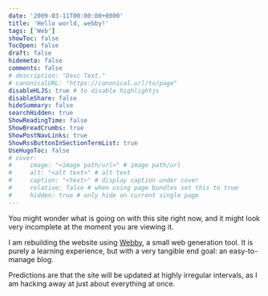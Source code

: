 ```yaml
---
date: '2009-03-11T00:00:00+0000'
title: 'Hello world, webby!'
tags: ['Web']
showToc: false
TocOpen: false
draft: false
hidemeta: false
comments: false
# description: "Desc Text."
# canonicalURL: "https://canonical.url/to/page"
disableHLJS: true # to disable highlightjs
disableShare: false
hideSummary: false
searchHidden: true
ShowReadingTime: false
ShowBreadCrumbs: true
ShowPostNavLinks: true
ShowRssButtonInSectionTermList: true
UseHugoToc: false
# cover:
#     image: "<image path/url>" # image path/url
#     alt: "<alt text>" # alt text
#     caption: "<text>" # display caption under cover
#     relative: false # when using page bundles set this to true
#     hidden: true # only hide on current single page
---
```


You might wonder what is going on with this site right now, and it might look very incomplete at the moment you are viewing it.

I am rebuilding the website using [Webby](http://webby.sourceforge.org), a small web generation tool. It is purely a learning experience, but with a very tangible end goal: an easy-to-manage blog.

Predictions are that the site will be updated at highly irregular intervals, as I am hacking away at just about everything at once.
